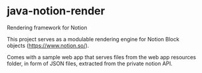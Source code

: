 # java-notion-render
 Rendering framework for Notion

This project serves as a modulable rendering engine for Notion Block objects (https://www.notion.so/).

Comes with a sample web app that serves files from the web app resources folder, in form of JSON files, extracted from the private notion API.

